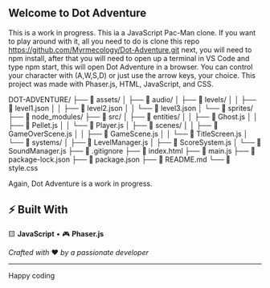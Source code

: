 ## Welcome to Dot Adventure ##

This is a work in progress. This ia a JavaScript Pac-Man clone. If you want to play around with it, all you need to do 
is clone this repo https://github.com/Myrmecology/Dot-Adventure.git next, you will need to npm install, after that you will need 
to open up a terminal in VS Code and type npm start, this will open Dot Adventure in a browser. You can control your character with (A,W,S,D) or just use the arrow keys, your choice. This project was made with Phaser.js, HTML, JavaScript, and CSS. 

DOT-ADVENTURE/
├── 📁 assets/
│   ├── 📁 audio/
│   ├── 📁 levels/
│   │   ├── 📄 level1.json
│   │   ├── 📄 level2.json
│   │   └── 📄 level3.json
│   └── 📁 sprites/
├── 📁 node_modules/
├── 📁 src/
│   ├── 📁 entities/
│   │   ├── 📄 Ghost.js
│   │   ├── 📄 Pellet.js
│   │   └── 📄 Player.js
│   ├── 📁 scenes/
│   │   ├── 📄 GameOverScene.js
│   │   ├── 📄 GameScene.js
│   │   └── 📄 TitleScreen.js
│   └── 📁 systems/
│       ├── 📄 LevelManager.js
│       ├── 📄 ScoreSystem.js
│       └── 📄 SoundManager.js
├── 📄 .gitignore
├── 📄 index.html
├── 📄 main.js
├── 📄 package-lock.json
├── 📄 package.json
├── 📄 README.md
└── 📄 style.css

Again, Dot Adventure is a work in progress. 

## ⚡ Built With

🟨 **JavaScript** • 🎮 **Phaser.js**

*Crafted with* ❤️ *by a passionate developer*

---
Happy coding 